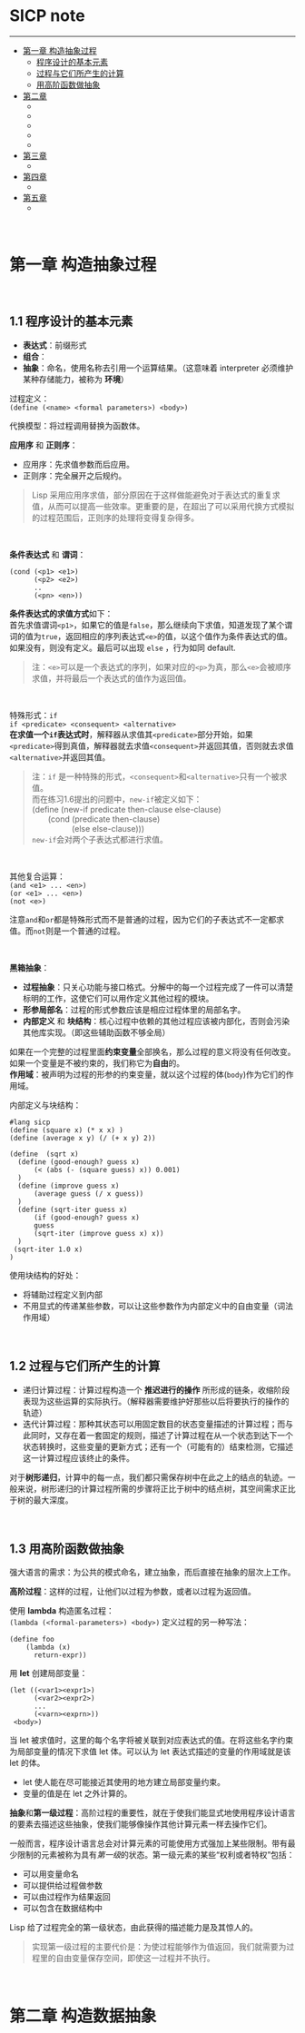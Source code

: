 # SICP note

-----

- [第一章 构造抽象过程](#1)
  - [程序设计的基本元素](#1.1)
  - [过程与它们所产生的计算](#1.2)
  - [用高阶函数做抽象](#1.3)
- [第二章](#2)
  - [](#2.1)
  - [](#2.2)
  - [](#2.3)
  - [](#2.4)
  - [](#2.5)
- [第三章](#3)
  - []()
- [第四章](#4)
  - [](#4.1)
- [第五章](#5)
  - [](#5.1)



&nbsp;   
<a id="1"></a>
# 第一章 构造抽象过程

&nbsp;   
<a id="1.1"></a>
## 1.1 程序设计的基本元素

- **表达式**：前缀形式
- **组合**：
- **抽象**：命名，使用名称去引用一个运算结果。（这意味着 interpreter 必须维护某种存储能力，被称为 **环境**）

过程定义：  
`(define (<name> <formal parameters>) <body>)`  

代换模型：将过程调用替换为函数体。   

**应用序** 和 **正则序**：

- 应用序：先求值参数而后应用。
- 正则序：完全展开之后规约。

>Lisp 采用应用序求值，部分原因在于这样做能避免对于表达式的重复求值，从而可以提高一些效率。更重要的是，在超出了可以采用代换方式模拟的过程范围后，正则序的处理将变得复杂得多。

&nbsp;   

**条件表达式** 和 **谓词**：

    (cond (<p1> <e1>)
          (<p2> <e2>)
          ..
          (<pn> <en>))
**条件表达式的求值方式**如下：   
首先求值谓词`<p1>`，如果它的值是`false`，那么继续向下求值，知道发现了某个谓词的值为`true`，返回相应的序列表达式`<e>`的值，以这个值作为条件表达式的值。如果没有，则没有定义。最后可以出现 `else` ，行为如同 default.  

>注：`<e>`可以是一个表达式的序列，如果对应的`<p>`为真，那么`<e>`会被顺序求值，并将最后一个表达式的值作为返回值。

&nbsp;   

特殊形式：`if`   
`if <predicate> <consequent> <alternative>`   
**在求值一个`if`表达式时**，解释器从求值其`<predicate>`部分开始，如果`<predicate>`得到真值，解释器就去求值`<consequent>`并返回其值，否则就去求值`<alternative>`并返回其值。
   

>注：`if` 是一种特殊的形式，`<consequent>`和`<alternative>`只有一个被求值。   
>而在练习1.6提出的问题中，`new-if`被定义如下：   
>(define (new-if predicate then-clause else-clause)  
&emsp;&emsp;(cond (predicate then-clause)  
&emsp;&emsp;&emsp;&emsp;&emsp;(else else-clause)))   
>`new-if`会对两个子表达式都进行求值。

&nbsp;   

其他复合运算：   
`(and <e1> ... <en>)`   
`(or <e1> ... <en>)`   
`(not <e>)`

注意`and`和`or`都是特殊形式而不是普通的过程，因为它们的子表达式不一定都求值。而`not`则是一个普通的过程。

&nbsp;   

**黑箱抽象**：

- **过程抽象**：只关心功能与接口格式。分解中的每一个过程完成了一件可以清楚标明的工作，这使它们可以用作定义其他过程的模块。
- **形参局部名**：过程的形式参数应该是相应过程体里的局部名字。
- **内部定义** 和 **块结构**：核心过程中依赖的其他过程应该被内部化，否则会污染其他库实现。（即这些辅助函数不够全局）

如果在一个完整的过程里面**约束变量**全部换名，那么过程的意义将没有任何改变。   
如果一个变量是不被约束的，我们称它为**自由**的。  
**作用域**：被声明为过程的形参的约束变量，就以这个过程的体(`body`)作为它们的作用域。

内部定义与块结构：  

    #lang sicp
    (define (square x) (* x x) )
    (define (average x y) (/ (+ x y) 2))
    
    (define  (sqrt x)
      (define (good-enough? guess x)
          (< (abs (- (square guess) x)) 0.001)
      )
      (define (improve guess x)
          (average guess (/ x guess))
      )
      (define (sqrt-iter guess x)
          (if (good-enough? guess x)
          guess
          (sqrt-iter (improve guess x) x))
      )
     (sqrt-iter 1.0 x)
    )


使用块结构的好处：

- 将辅助过程定义到内部
- 不用显式的传递某些参数，可以让这些参数作为内部定义中的自由变量（词法作用域）



&nbsp;   
<a id="1.2"></a>
## 1.2 过程与它们所产生的计算

- 递归计算过程：计算过程构造一个 **推迟进行的操作** 所形成的链条，收缩阶段表现为这些运算的实际执行。（解释器需要维护好那些以后将要执行的操作的轨迹）
- 迭代计算过程：那种其状态可以用固定数目的状态变量描述的计算过程；而与此同时，又存在着一套固定的规则，描述了计算过程在从一个状态到达下一个状态转换时，这些变量的更新方式；还有一个（可能有的）结束检测，它描述这一计算过程应该终止的条件。

对于**树形递归**，计算中的每一点，我们都只需保存树中在此之上的结点的轨迹。一般来说，树形递归的计算过程所需的步骤将正比于树中的结点树，其空间需求正比于树的最大深度。





&nbsp;   
<a id="1.3"></a>
## 1.3 用高阶函数做抽象

强大语言的需求：为公共的模式命名，建立抽象，而后直接在抽象的层次上工作。

**高阶过程**：这样的过程，让他们以过程为参数，或者以过程为返回值。

使用 **lambda** 构造匿名过程：   
`(lambda (<formal-parameters>) <body>)`
定义过程的另一种写法：  

    (define foo
        (lambda (x) 
          return-expr))

用 **let** 创建局部变量：  

    (let ((<var1><expr1>)
          (<var2><expr2>)
          ...
          (<varn><exprn>))
     <body>)

当 let 被求值时，这里的每个名字将被关联到对应表达式的值。在将这些名字约束为局部变量的情况下求值 let 体。可以认为 let 表达式描述的变量的作用域就是该 let 的体。  

- let 使人能在尽可能接近其使用的地方建立局部变量约束。
- 变量的值是在 let 之外计算的。

**抽象**和**第一级过程**：高阶过程的重要性，就在于使我们能显式地使用程序设计语言的要素去描述这些抽象，使我们能够像操作其他计算元素一样去操作它们。   

一般而言，程序设计语言总会对计算元素的可能使用方式强加上某些限制。带有最少限制的元素被称为具有*第一级*的状态。第一级元素的某些“权利或者特权”包括：

- 可以用变量命名
- 可以提供给过程做参数
- 可以由过程作为结果返回
- 可以包含在数据结构中

Lisp 给了过程完全的第一级状态，由此获得的描述能力是及其惊人的。

>实现第一级过程的主要代价是：为使过程能够作为值返回，我们就需要为过程里的自由变量保存空间，即使这一过程并不执行。




&nbsp;   
<a id="2"></a>
# 第二章 构造数据抽象



&nbsp;   
<a id="2.1"></a>




&nbsp;   
<a id="2.2"></a>




&nbsp;   
<a id="2.3"></a>



&nbsp;   
<a id="2.4"></a>



&nbsp;   
<a id="2.5"></a>



&nbsp;   
<a id="3"></a>
